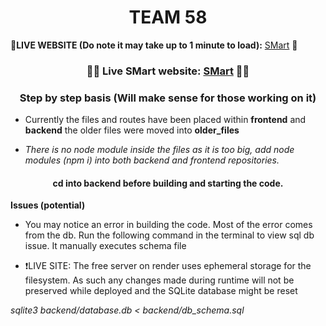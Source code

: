 <h1 align="center">TEAM 58</h1>

🛑**LIVE WEBSITE (Do note it may take up to 1 minute to load):** [SMart](https://smart-k1xu.onrender.com/) 🔴


<h3 align="center">🔴🚨 Live SMart website: <a href="https://smart-k1xu.onrender.com/">SMart</a> 🚨🔴</h3>


<h3 align="center">Step by step basis (Will make sense for those working on it)</h3>

- Currently the files and routes have been placed within **frontend** and **backend** the older files were moved into **older_files**

- *There is no node module inside the files as it is too big, add node modules (npm i) into both backend and frontend repositories.*

<h4 align="center">cd into backend before building and starting the code. </h4>


**Issues (potential)**
- You may notice an error in building the code. Most of the error comes from the db. Run the following command in the terminal to view sql db issue. It manually executes schema file

- ❗LIVE SITE: The free server on render uses ephemeral storage for the filesystem. As such any changes made during runtime will not be preserved while deployed and the SQLite database might be reset 


*sqlite3 backend/database.db < backend/db_schema.sql*
